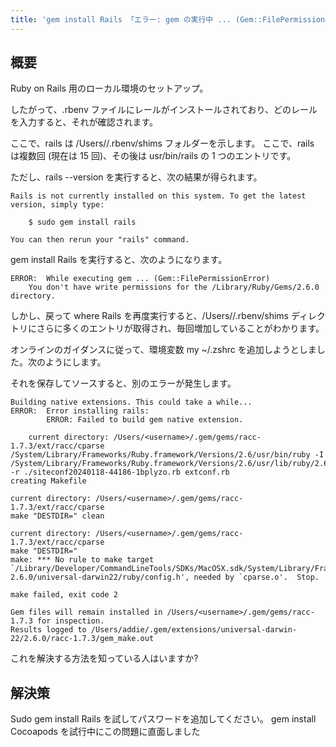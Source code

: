 ```yaml
---
title: 'gem install Rails 「エラー: gem の実行中 ... (Gem::FilePermissionError)...」'
---
```


## 概要
Ruby on Rails 用のローカル環境のセットアップ。

したがって、.rbenv ファイルにレールがインストールされており、どのレールを入力すると、それが確認されます。

ここで、rails は /Users/<username>/.rbenv/shims フォルダーを示します。 ここで、rails は複数回 (現在は 15 回)、その後は usr/bin/rails の 1 つのエントリです。

ただし、rails --version を実行すると、次の結果が得られます。

```
Rails is not currently installed on this system. To get the latest version, simply type:

    $ sudo gem install rails

You can then rerun your "rails" command.

```
gem install Rails を実行すると、次のようになります。

```
ERROR:  While executing gem ... (Gem::FilePermissionError)
    You don't have write permissions for the /Library/Ruby/Gems/2.6.0 directory.

```
しかし、戻って where Rails を再度実行すると、/Users/<username>/.rbenv/shims ディレクトリにさらに多くのエントリが取得され、毎回増加していることがわかります。

オンラインのガイダンスに従って、環境変数 my ~/.zshrc を追加しようとしました。次のようにします。

それを保存してソースすると、別のエラーが発生します。

```
Building native extensions. This could take a while...
ERROR:  Error installing rails:
        ERROR: Failed to build gem native extension.

    current directory: /Users/<username>/.gem/gems/racc-1.7.3/ext/racc/cparse
/System/Library/Frameworks/Ruby.framework/Versions/2.6/usr/bin/ruby -I /System/Library/Frameworks/Ruby.framework/Versions/2.6/usr/lib/ruby/2.6.0 -r ./siteconf20240118-44186-1bplyzo.rb extconf.rb
creating Makefile

current directory: /Users/<username>/.gem/gems/racc-1.7.3/ext/racc/cparse
make "DESTDIR=" clean

current directory: /Users/<username>/.gem/gems/racc-1.7.3/ext/racc/cparse
make "DESTDIR="
make: *** No rule to make target `/Library/Developer/CommandLineTools/SDKs/MacOSX.sdk/System/Library/Frameworks/Ruby.framework/Versions/2.6/usr/include/ruby-2.6.0/universal-darwin22/ruby/config.h', needed by `cparse.o'.  Stop.

make failed, exit code 2

Gem files will remain installed in /Users/<username>/.gem/gems/racc-1.7.3 for inspection.
Results logged to /Users/addie/.gem/extensions/universal-darwin-22/2.6.0/racc-1.7.3/gem_make.out

```
これを解決する方法を知っている人はいますか?

## 解決策
Sudo gem install Rails を試してパスワードを追加してください。 gem install Cocoapods を試行中にこの問題に直面しました

